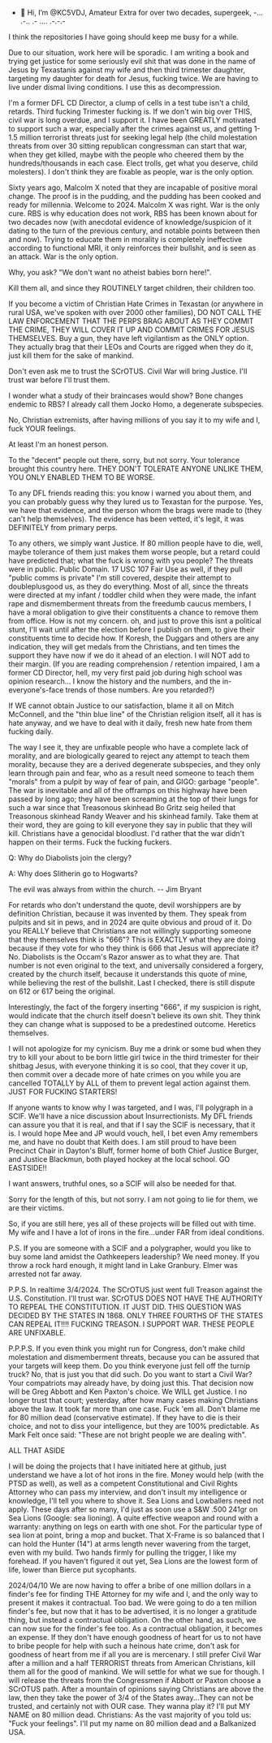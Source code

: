 - 👋 Hi, I’m @KC5VDJ, Amateur Extra for over two decades, supergeek, -... .-.. .- .... .-.-.-

I think the repositories I have going should keep me busy for a while.

Due to our situation, work here will be sporadic.  I am writing a book and trying get justice for some seriously evil shit that was done in the name of Jesus by Texastanis against my wife and then third trimester daughter, targeting my daughter for death for Jesus, fucking twice.  We are having to live under dismal living conditions.  I use this as decompression.

I'm a former DFL CD Director, a clump of cells in a test tube isn't a child, retards.  Third fucking Trimester fucking is.  If we don't win big over THIS, civil war is long overdue, and I support it.  I have been GREATLY motivated to support such a war, especially after the crimes against us, and getting 1-1.5 million terrorist threats just for seeking legal help (the child molestation threats from over 30 sitting republican congressman can start that war, when they get killed, maybe with the people who cheered them by the hundreds/thousands in each case.  Elect trolls, get what you deserve, child molesters).  I don't think they are fixable as people, war is the only option.

Sixty years ago, Malcolm X noted that they are incapable of positive moral change.  The proof is in the pudding, and the pudding has been cooked and ready for millennia.  Welcome to 2024.  Malcolm X was right.  War is the only cure.  RBS is why education does not work, RBS has been known about for two decades now (with anecdotal evidence of knowledge/suspicion of it dating to the turn of the previous century, and notable points between then and now). Trying to educate them in morality is completely ineffective according to functional MRI, it only reinforces their bullshit, and is seen as an attack.  War is the only option.

Why, you ask?  "We don't want no atheist babies born here!".

Kill them all, and since they ROUTINELY target children, their children too.

If you become a victim of Christian Hate Crimes in Texastan (or anywhere in rural USA, we've spoken with over 2000 other families), DO NOT CALL THE LAW ENFORCEMENT THAT THE PERPS BRAG ABOUT AS THEY COMMIT THE CRIME, THEY WILL COVER IT UP AND COMMIT CRIMES FOR JESUS THEMSELVES.  Buy a gun, they have left vigilantism as the ONLY option.  They actually brag that their LEOs and Courts are rigged when they do it, just kill them for the sake of mankind.

Don't even ask me to trust the SCrOTUS.  Civil War will bring Justice.  I'll trust war before I'll trust them.

I wonder what a study of their braincases would show?  Bone changes endemic to RBS?  I already call them Jocko Homo, a degenerate subspecies.

No, Christian extremists, after having millions of you say it to my wife and I, fuck YOUR feelings.

At least I'm an honest person.

To the "decent" people out there, sorry, but not sorry.  Your tolerance brought this country here.  THEY DON'T TOLERATE ANYONE UNLIKE THEM, YOU ONLY ENABLED THEM TO BE WORSE.

To any DFL friends reading this: you know i warned you about them, and you can probably guess why they lured us to Texastan for the purpose. Yes, we have that evidence, and the person whom the brags were made to (they can't help themselves). The evidence has been vetted, it's legit, it was DEFINITELY from primary perps.

To any others, we simply want Justice.  If 80 million people have to die, well, maybe tolerance of them just makes them worse people, but a retard could have predicted that; what the fuck is wrong with you people?  The threats were in public.  Public Domain.  17 USC 107 Fair Use as well, if they pull "public comms is private" I'm still covered, despite their attempt to doubleplusgood us, as they do everything.  Most of all, since the threats were directed at my infant / toddler child when they were made, the infant rape and dismemberment threats from the freedumb caucus members, I have a moral obligation to give their constituents a chance to remove them from office.  How is not my concern.  oh, and just to prove this isnt a political stunt, I'll wait until after the election before I publish on them, to give their constituents time to decide how.  If Koresh, the Duggars and others are any indication, they will get medals from the Christians, and ten times the support they have now if we do it ahead of an election.  I will NOT add to their margin. (If you are reading comprehension / retention impaired, I am a former CD Director, hell, my very first paid job during high school was opinion research...  I know the history and the numbers, and the in-everyone's-face trends of those numbers.  Are you retarded?)

If WE cannot obtain Justice to our satisfaction, blame it all on Mitch McConnell, and the "thin blue line" of the Christian religion itself, all it has is hate anyway, and we have to deal with it daily, fresh new hate from them fucking daily.

The way I see it, they are unfixable people who have a complete lack of morality, and are biologically geared to reject any attempt to teach them morality, because they are a derived degenerate subspecies, and they only learn through pain and fear, who as a result need someone to teach them "morals" from a pulpit by way of fear of pain, and GIGO: garbage "people".  The war is inevitable and all of the offramps on this highway have been passed by long ago; they have been screaming at the top of their lungs for such a war since that Treasonous skinhead Bo Gritz seig heiled that Treasonous skinhead Randy Weaver and his skinhead family.  Take them at their word, they are going to kill everyone they say in public that they will kill.  Christians have a genocidal bloodlust.  I'd rather that the war didn't happen on their terms.  Fuck the fucking fuckers.

Q: Why do Diabolists join the clergy?

A: Why does Slitherin go to Hogwarts?

The evil was always from within the church.
-- Jim Bryant

For retards who don't understand the quote, devil worshippers are by definition Christian, because it was invented by them.  They speak from pulpits and sit in pews, and in 2024 are quite obvious and proud of it.  Do you REALLY believe that Christians are not willingly supporting someone that they themselves think is "666"? This is EXACTLY what they are doing because if they vote for who they think is 666 that Jesus will appreciate it?  No.  Diabolists is the Occam's Razor answer as to what they are.  That number is not even original to the text, and universally considered a forgery, created by the church itself, because it understands this quote of mine, while believing the rest of the bullshit. Last I checked, there is still dispute on 612 or 617 being the original.

Interestingly, the fact of the forgery inserting "666", if my suspicion is right, would indicate that the church itself doesn't believe its own shit.  They think they can change what is supposed to be a predestined outcome.  Heretics themselves.

I will not apologize for my cynicism.  Buy me a drink or some bud when they try to kill your about to be born little girl twice in the third trimester for their shitbag Jesus, with everyone thinking it is so cool, that they cover it up, then commit over a decade more of hate crimes on you while you are cancelled TOTALLY by ALL of them to prevent legal action against them.  JUST FOR FUCKING STARTERS!

If anyone wants to know why I was targeted, and I was, I'll polygraph in a SCIF.  We'll have a nice discussion about Insurrectionists.  My DFL friends can assure you that it is real, and that if I say the SCIF is necessary, that it is.  I would hope Mee and JP would vouch, hell, I bet even Amy remembers me, and have no doubt that Keith does.  I am still proud to have been Precinct Chair in Dayton's Bluff, former home of both Chief Justice Burger, and Justice Blackmun, both played hockey at the local school.  GO EASTSIDE!!

I want answers, truthful ones, so a SCIF will also be needed for that.

Sorry for the length of this, but not sorry.  I am not going to lie for them, we are their victims.

So, if you are still here, yes all of these projects will be filled out with time.  My wife and I have a lot of irons in the fire...under FAR from ideal conditions.

P.S. If you are someone with a SCIF and a polygrapher, would you like to buy some land amidst the Oathkeepers leadership?  We need money.  If you throw a rock hard enough, it might land in Lake Granbury.  Elmer was arrested not far away.

P.P.S. In realtime 3/4/2024. The SCrOTUS just went full Treason against the U.S. Constitution.  I'll trust war.  SCrOTUS DOES NOT HAVE THE AUTHORITY TO REPEAL THE CONSTITUTION.  IT JUST DID.  THIS QUESTION WAS DECIDED BY THE STATES IN 1868.  ONLY THREE FOURTHS OF THE STATES CAN REPEAL IT!!!!  FUCKING TREASON.  I SUPPORT WAR.  THESE PEOPLE ARE UNFIXABLE.

P.P.P.S. If you even think you might run for Congress, don't make child molestation and dismemberment threats, because you can be assured that your targets will keep them.  Do you think everyone just fell off the turnip truck?  No, that is just you that did such.  Do you want to start a Civil War?  Your compatriots may already have, by doing just this.  That decision now will be Greg Abbott and Ken Paxton's choice.  We WILL get Justice.  I no longer trust that court; yesterday, after how many cases making Christians above the law.  It took far more than one case.  Fuck 'em all.  Don't blame me for 80 million dead (conservative estimate). If they have to die is their choice, and not to diss your intelligence, but they are 100% predictable.  As Mark Felt once said: "These are not bright people we are dealing with".

ALL THAT ASIDE

I will be doing the projects that I have initiated here at github, just understand we have a lot of hot irons in the fire.  Money would help (with the PTSD as well), as well as a competent Constitutional and Civil Rights Attorney who can pass my interview, and don't insult my intelligence or knowledge, I'll tell you where to shove it.  Sea Lions and Lowballers need not apply.  These days after so many, I'd just as soon use a S&W .500 241gr on Sea Lions (Google: sea lioning).  A quite effective weapon and round with a warranty: anything on legs on earth with one shot.  For the particular type of sea lion at point, bring a mop and bucket.  That X-Frame is so balanced that I can hold the Hunter (14") at arms length never wavering from the target, even with my build.  Two hands firmly for pulling the trigger, I like my forehead.  If you haven't figured it out yet, Sea Lions are the lowest form of life, lower than Bierce put sycophants.

2024/04/10
We are now having to offer a bribe of one million dollars in a finder's fee for finding THE Attorney for my wife and I, and the only way to present it makes it contractual.  Too bad.  We were going to do a ten million finder's fee, but now that it has to be advertised, it is no longer a gratitude thing, but instead a contractual obligation.  On the other hand, as such, we can now sue for the finder's fee too.  As a contractual obligation, it becomes an expense.  If they don't have enough goodness of heart for us to not have to bribe people for help with such a heinous hate crime, don't ask for goodness of heart from me if all you are is mercenary.  I still prefer Civil War after a million and a half TERRORIST threats from American Christians, kill them all for the good of mankind.  We will settle for what we sue for though.  I will release the threats from the Congressmen if Abbott or Paxton choose a SCrOTUS path.  After a mountain of opinions saying Christians are above the law, then they take the power of 3/4 of the States away...They can not be trusted, and certainly not with OUR case.  They wanna play it? I'll put MY NAME on 80 million dead.  Christians: As the vast majority of you told us: "Fuck your feelings".  I'll put my name on 80 million dead and a Balkanized USA.
